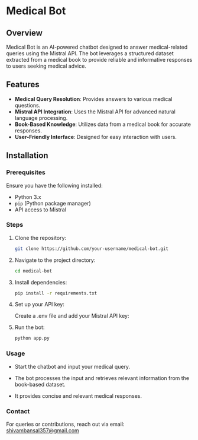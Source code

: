 # Medical Bot

## Overview
Medical Bot is an AI-powered chatbot designed to answer medical-related queries using the Mistral API. The bot leverages a structured dataset extracted from a medical book to provide reliable and informative responses to users seeking medical advice.

## Features
- **Medical Query Resolution**: Provides answers to various medical questions.
- **Mistral API Integration**: Uses the Mistral API for advanced natural language processing.
- **Book-Based Knowledge**: Utilizes data from a medical book for accurate responses.
- **User-Friendly Interface**: Designed for easy interaction with users.

## Installation
### Prerequisites
Ensure you have the following installed:
- Python 3.x
- `pip` (Python package manager)
- API access to Mistral

### Steps
1. Clone the repository:
   ```sh
   git clone https://github.com/your-username/medical-bot.git
2. Navigate to the project directory: 
    ```sh
    cd medical-bot
3. Install dependencies:
    ```sh
    pip install -r requirements.txt
4. Set up your API key:

    Create a .env file and add your Mistral API key:   
5. Run the bot:
    ```sh
    python app.py

### Usage
- Start the chatbot and input your medical query.

- The bot processes the input and retrieves relevant information from the book-based dataset.

- It provides concise and relevant medical responses.

### Contact
For queries or contributions, reach out via email: shivambansal357@gmail.com
